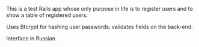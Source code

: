 This is a test Rails app whose only purpose in life is to register users and to show a table of registered users.

Uses Btcrypt for hashing user passwords; validates fields on the back-end.

Interface in Russian.